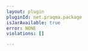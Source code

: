 ```yaml
---
layout: plugin
pluginId: net.praqma.package
isJarAvailable: true
error: NONE
violations: []

---
```

